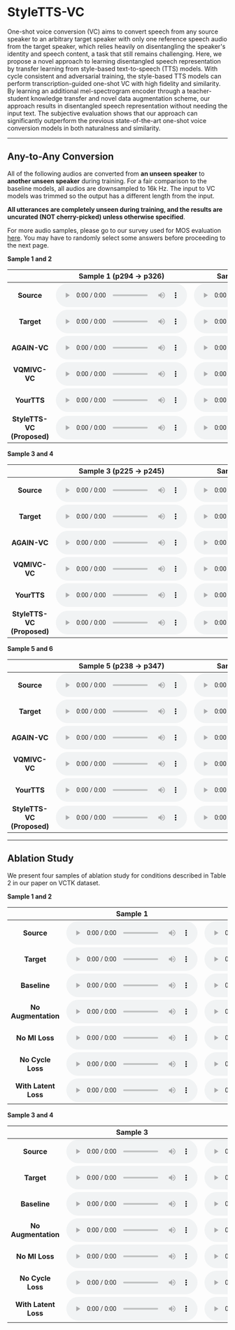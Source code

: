 # StyleTTS-VC

One-shot voice conversion (VC) aims to convert speech from any source speaker to an arbitrary target speaker with only one reference speech audio from the target speaker, which relies heavily on disentangling the speaker's identity and speech content, a task that still remains challenging. Here, we propose a novel approach to learning disentangled speech representation by transfer learning from style-based text-to-speech (TTS) models. With cycle consistent and adversarial training, the style-based TTS models can perform transcription-guided one-shot VC with high fidelity and similarity. By learning an additional mel-spectrogram encoder through a teacher-student knowledge transfer and novel data augmentation scheme, our approach results in disentangled speech representation without needing the input text. The subjective evaluation shows that our approach can significantly outperform the previous state-of-the-art one-shot voice conversion models in both naturalness and similarity. 

---

## Any-to-Any Conversion

All of the following audios are converted from **an unseen speaker** to **another unseen speaker** during training. For a fair comparison to the baseline models, all audios are downsampled to 16k Hz. The input to VC models was trimmed so the output has a different length from the input. 

**All utterances are completely unseen during training, and the results are uncurated (NOT cherry-picked) unless otherwise specified**.

For more audio samples, please go to our survey used for MOS evaluation [here](https://survey.alchemer.com/s3/6794885/VC40-B1).  You may have to randomly select some answers before proceeding to the next page.

**Sample 1 and 2**

|              | Sample 1 (p294 → p326) | Sample 2 (p261 → p225) |
|:------------:|:-------:|:-------:|
|    **Source**    |    <audio controls="controls">  <source type="audio/wav" src="https://raw.githubusercontent.com/styletts-vc/styletts-vc.github.io/main/demo/source/55.wav"></source> </audio>   |    <audio controls="controls">  <source type="audio/wav" src="https://raw.githubusercontent.com/styletts-vc/styletts-vc.github.io/main/demo/source/76.wav"></source> </audio>  |
|    **Target**    |     <audio controls="controls">  <source type="audio/wav" src="https://raw.githubusercontent.com/styletts-vc/styletts-vc.github.io/main/demo/gt/55.wav"></source> </audio>   |     <audio controls="controls">  <source type="audio/wav" src="https://raw.githubusercontent.com/styletts-vc/styletts-vc.github.io/main/demo/gt/76.wav"></source> </audio> |
|    **AGAIN-VC**   |     <audio controls="controls">  <source type="audio/wav" src="https://raw.githubusercontent.com/styletts-vc/styletts-vc.github.io/main/demo/againvc/55.wav"></source> </audio>    |     <audio controls="controls">  <source type="audio/wav" src="https://raw.githubusercontent.com/styletts-vc/styletts-vc.github.io/main/demo/againvc/76.wav"></source> </audio>     |
|    **VQMIVC-VC**   |     <audio controls="controls">  <source type="audio/wav" src="https://raw.githubusercontent.com/styletts-vc/styletts-vc.github.io/main/demo/vqmivc/55.wav"></source> </audio>    |     <audio controls="controls">  <source type="audio/wav" src="https://raw.githubusercontent.com/styletts-vc/styletts-vc.github.io/main/demo/vqmivc/76.wav"></source> </audio>     |
| **YourTTS** |    <audio controls="controls">  <source type="audio/wav" src="https://raw.githubusercontent.com/styletts-vc/styletts-vc.github.io/main/demo/yourtts/55.wav"></source> </audio>     |    <audio controls="controls">  <source type="audio/wav" src="https://raw.githubusercontent.com/styletts-vc/styletts-vc.github.io/main/demo/yourtts/76.wav"></source> </audio>      |
| **StyleTTS-VC (Proposed)** |    <audio controls="controls">  <source type="audio/wav" src="https://raw.githubusercontent.com/styletts-vc/styletts-vc.github.io/main/demo/stylettsvc/55.wav"></source> </audio>     |    <audio controls="controls">  <source type="audio/wav" src="https://raw.githubusercontent.com/styletts-vc/styletts-vc.github.io/main/demo/stylettsvc/76.wav"></source> </audio>      |

**Sample 3 and 4**

|              | Sample 3 (p225 → p245) | Sample 4 (p261 → p234) |
|:------------:|:-------:|:-------:|
|    **Source**    |    <audio controls="controls">  <source type="audio/wav" src="https://raw.githubusercontent.com/styletts-vc/styletts-vc.github.io/main/demo/source/46.wav"></source> </audio>   |    <audio controls="controls">  <source type="audio/wav" src="https://raw.githubusercontent.com/styletts-vc/styletts-vc.github.io/main/demo/source/15.wav"></source> </audio>  |
|    **Target**    |     <audio controls="controls">  <source type="audio/wav" src="https://raw.githubusercontent.com/styletts-vc/styletts-vc.github.io/main/demo/gt/46.wav"></source> </audio>   |     <audio controls="controls">  <source type="audio/wav" src="https://raw.githubusercontent.com/styletts-vc/styletts-vc.github.io/main/demo/gt/15.wav"></source> </audio> |
|    **AGAIN-VC**   |     <audio controls="controls">  <source type="audio/wav" src="https://raw.githubusercontent.com/styletts-vc/styletts-vc.github.io/main/demo/againvc/46.wav"></source> </audio>    |     <audio controls="controls">  <source type="audio/wav" src="https://raw.githubusercontent.com/styletts-vc/styletts-vc.github.io/main/demo/againvc/15.wav"></source> </audio>     |
|    **VQMIVC-VC**   |     <audio controls="controls">  <source type="audio/wav" src="https://raw.githubusercontent.com/styletts-vc/styletts-vc.github.io/main/demo/vqmivc/46.wav"></source> </audio>    |     <audio controls="controls">  <source type="audio/wav" src="https://raw.githubusercontent.com/styletts-vc/styletts-vc.github.io/main/demo/vqmivc/15.wav"></source> </audio>     |
| **YourTTS** |    <audio controls="controls">  <source type="audio/wav" src="https://raw.githubusercontent.com/styletts-vc/styletts-vc.github.io/main/demo/yourtts/46.wav"></source> </audio>     |    <audio controls="controls">  <source type="audio/wav" src="https://raw.githubusercontent.com/styletts-vc/styletts-vc.github.io/main/demo/yourtts/15.wav"></source> </audio>      |
| **StyleTTS-VC (Proposed)** |    <audio controls="controls">  <source type="audio/wav" src="https://raw.githubusercontent.com/styletts-vc/styletts-vc.github.io/main/demo/stylettsvc/46.wav"></source> </audio>     |    <audio controls="controls">  <source type="audio/wav" src="https://raw.githubusercontent.com/styletts-vc/styletts-vc.github.io/main/demo/stylettsvc/15.wav"></source> </audio>      |

**Sample 5 and 6**

|              | Sample 5 (p238 → p347) | Sample 6 (p302 → p238) |
|:------------:|:-------:|:-------:|
|    **Source**    |    <audio controls="controls">  <source type="audio/wav" src="https://raw.githubusercontent.com/styletts-vc/styletts-vc.github.io/main/demo/source/16.wav"></source> </audio>   |    <audio controls="controls">  <source type="audio/wav" src="https://raw.githubusercontent.com/styletts-vc/styletts-vc.github.io/main/demo/source/19.wav"></source> </audio>  |
|    **Target**    |     <audio controls="controls">  <source type="audio/wav" src="https://raw.githubusercontent.com/styletts-vc/styletts-vc.github.io/main/demo/gt/16.wav"></source> </audio>   |     <audio controls="controls">  <source type="audio/wav" src="https://raw.githubusercontent.com/styletts-vc/styletts-vc.github.io/main/demo/gt/19.wav"></source> </audio> |
|    **AGAIN-VC**   |     <audio controls="controls">  <source type="audio/wav" src="https://raw.githubusercontent.com/styletts-vc/styletts-vc.github.io/main/demo/againvc/16.wav"></source> </audio>    |     <audio controls="controls">  <source type="audio/wav" src="https://raw.githubusercontent.com/styletts-vc/styletts-vc.github.io/main/demo/againvc/19.wav"></source> </audio>     |
|    **VQMIVC-VC**   |     <audio controls="controls">  <source type="audio/wav" src="https://raw.githubusercontent.com/styletts-vc/styletts-vc.github.io/main/demo/vqmivc/16.wav"></source> </audio>    |     <audio controls="controls">  <source type="audio/wav" src="https://raw.githubusercontent.com/styletts-vc/styletts-vc.github.io/main/demo/vqmivc/19.wav"></source> </audio>     |
| **YourTTS** |    <audio controls="controls">  <source type="audio/wav" src="https://raw.githubusercontent.com/styletts-vc/styletts-vc.github.io/main/demo/yourtts/16.wav"></source> </audio>     |    <audio controls="controls">  <source type="audio/wav" src="https://raw.githubusercontent.com/styletts-vc/styletts-vc.github.io/main/demo/yourtts/19.wav"></source> </audio>      |
| **StyleTTS-VC (Proposed)** |    <audio controls="controls">  <source type="audio/wav" src="https://raw.githubusercontent.com/styletts-vc/styletts-vc.github.io/main/demo/stylettsvc/16.wav"></source> </audio>     |    <audio controls="controls">  <source type="audio/wav" src="https://raw.githubusercontent.com/styletts-vc/styletts-vc.github.io/main/demo/stylettsvc/19.wav"></source> </audio>      |

---

## Ablation Study

We present four samples of ablation study for conditions described in Table 2 in our paper on VCTK dataset. 

**Sample 1 and 2**

|              | Sample 1 | Sample 2 |
|:------------:|:-------:|:-------:|
|    **Source**    |    <audio controls="controls">  <source type="audio/wav" src="https://raw.githubusercontent.com/styletts-vc/styletts-vc.github.io/main/ablation/source/10.wav"></source> </audio>   |    <audio controls="controls">  <source type="audio/wav" src="https://raw.githubusercontent.com/styletts-vc/styletts-vc.github.io/main/ablation/source/32.wav"></source> </audio>  |
|    **Target**    |     <audio controls="controls">  <source type="audio/wav" src="https://raw.githubusercontent.com/styletts-vc/styletts-vc.github.io/main/ablation/gt/10.wav"></source> </audio>   |     <audio controls="controls">  <source type="audio/wav" src="https://raw.githubusercontent.com/styletts-vc/styletts-vc.github.io/main/ablation/gt/32.wav"></source> </audio> |
|    **Baseline**   |     <audio controls="controls">  <source type="audio/wav" src="https://raw.githubusercontent.com/styletts-vc/styletts-vc.github.io/main/ablation/baseline/10.wav"></source> </audio>    |     <audio controls="controls">  <source type="audio/wav" src="https://raw.githubusercontent.com/styletts-vc/styletts-vc.github.io/main/ablation/baseline/32.wav"></source> </audio>     |
|    **No Augmentation**   |     <audio controls="controls">  <source type="audio/wav" src="https://raw.githubusercontent.com/styletts-vc/styletts-vc.github.io/main/ablation/noaug/10.wav"></source> </audio>    |     <audio controls="controls">  <source type="audio/wav" src="https://raw.githubusercontent.com/styletts-vc/styletts-vc.github.io/main/ablation/noaug/32.wav"></source> </audio>     |
|    **No MI Loss**   |     <audio controls="controls">  <source type="audio/wav" src="https://raw.githubusercontent.com/styletts-vc/styletts-vc.github.io/main/ablation/noasr/10.wav"></source> </audio>    |     <audio controls="controls">  <source type="audio/wav" src="https://raw.githubusercontent.com/styletts-vc/styletts-vc.github.io/main/ablation/noasr/32.wav"></source> </audio>     |
| **No Cycle Loss** |    <audio controls="controls">  <source type="audio/wav" src="https://raw.githubusercontent.com/styletts-vc/styletts-vc.github.io/main/ablation/nocycle/10.wav"></source> </audio>     |    <audio controls="controls">  <source type="audio/wav" src="https://raw.githubusercontent.com/styletts-vc/styletts-vc.github.io/main/ablation/nocycle/32.wav"></source> </audio>      |
| **With Latent Loss** |    <audio controls="controls">  <source type="audio/wav" src="https://raw.githubusercontent.com/styletts-vc/styletts-vc.github.io/main/ablation/latent/10.wav"></source> </audio>     |    <audio controls="controls">  <source type="audio/wav" src="https://raw.githubusercontent.com/styletts-vc/styletts-vc.github.io/main/ablation/latent/32.wav"></source> </audio>      |

**Sample 3 and 4**

|              | Sample 3 | Sample 4 |
|:------------:|:-------:|:-------:|
|    **Source**    |    <audio controls="controls">  <source type="audio/wav" src="https://raw.githubusercontent.com/styletts-vc/styletts-vc.github.io/main/ablation/source/33.wav"></source> </audio>   |    <audio controls="controls">  <source type="audio/wav" src="https://raw.githubusercontent.com/styletts-vc/styletts-vc.github.io/main/ablation/source/37.wav"></source> </audio>  |
|    **Target**    |     <audio controls="controls">  <source type="audio/wav" src="https://raw.githubusercontent.com/styletts-vc/styletts-vc.github.io/main/ablation/gt/33.wav"></source> </audio>   |     <audio controls="controls">  <source type="audio/wav" src="https://raw.githubusercontent.com/styletts-vc/styletts-vc.github.io/main/ablation/gt/37.wav"></source> </audio> |
|    **Baseline**   |     <audio controls="controls">  <source type="audio/wav" src="https://raw.githubusercontent.com/styletts-vc/styletts-vc.github.io/main/ablation/baseline/33.wav"></source> </audio>    |     <audio controls="controls">  <source type="audio/wav" src="https://raw.githubusercontent.com/styletts-vc/styletts-vc.github.io/main/ablation/baseline/37.wav"></source> </audio>     |
|    **No Augmentation**   |     <audio controls="controls">  <source type="audio/wav" src="https://raw.githubusercontent.com/styletts-vc/styletts-vc.github.io/main/ablation/noaug/33.wav"></source> </audio>    |     <audio controls="controls">  <source type="audio/wav" src="https://raw.githubusercontent.com/styletts-vc/styletts-vc.github.io/main/ablation/noaug/37.wav"></source> </audio>     |
|    **No MI Loss**   |     <audio controls="controls">  <source type="audio/wav" src="https://raw.githubusercontent.com/styletts-vc/styletts-vc.github.io/main/ablation/noasr/33.wav"></source> </audio>    |     <audio controls="controls">  <source type="audio/wav" src="https://raw.githubusercontent.com/styletts-vc/styletts-vc.github.io/main/ablation/noasr/37.wav"></source> </audio>     |
| **No Cycle Loss** |    <audio controls="controls">  <source type="audio/wav" src="https://raw.githubusercontent.com/styletts-vc/styletts-vc.github.io/main/ablation/nocycle/33.wav"></source> </audio>     |    <audio controls="controls">  <source type="audio/wav" src="https://raw.githubusercontent.com/styletts-vc/styletts-vc.github.io/main/ablation/nocycle/37.wav"></source> </audio>      |
| **With Latent Loss** |    <audio controls="controls">  <source type="audio/wav" src="https://raw.githubusercontent.com/styletts-vc/styletts-vc.github.io/main/ablation/latent/33.wav"></source> </audio>     |    <audio controls="controls">  <source type="audio/wav" src="https://raw.githubusercontent.com/styletts-vc/styletts-vc.github.io/main/ablation/latent/37.wav"></source> </audio>      |

